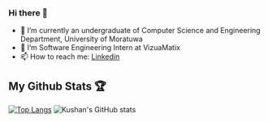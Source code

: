 ### Hi there 👋

<!--
**KushanChamindu/KushanChamindu** is a ✨ _special_ ✨ repository because its `README.md` (this file) appears on your GitHub profile.

Here are some ideas to get you started:

- 🔭 I’m currently working on ...
- 🌱 I’m currently learning ...
- 👯 I’m looking to collaborate on ...
- 🤔 I’m looking for help with ...
- 💬 Ask me about ...
- 📫 How to reach me: ...
- 😄 Pronouns: ...
- ⚡ Fun fact: ...
-->
- 🌱 I’m currently an undergraduate of Computer Science and Engineering Department, University of Moratuwa
- 🔭 I’m Software Engineering Intern at VizuaMatix
- 📫 How to reach me: [Linkedin](https://www.linkedin.com/in/kushannilanga/)

## My Github Stats 🏆

[![Top Langs](https://github-readme-stats.vercel.app/api/top-langs/?username=KushanChamindu&layout=compact&theme=dracula&langs_count=10)](https://github.com/KushanChamindu/github-readme-stats) ![Kushan's GitHub stats](https://github-readme-stats.vercel.app/api?username=KushanChamindu&show_icons=true&theme=dracula&include_all_commits=true&line_height=28&custom_title=GitHub-Stats&count_private=true)
